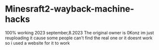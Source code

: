 # Minesraft2-wayback-machine-hacks
100% working 2023 september,8.2023
The original owner is 0Konz im just reuploading it cause some people can't find the real one or it doesnt work so i used a website for it to work
